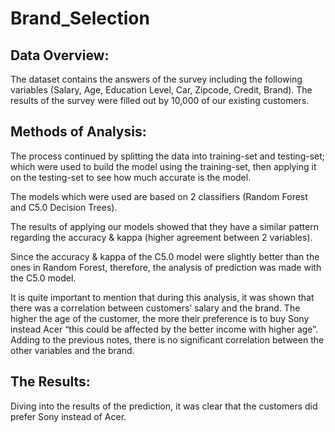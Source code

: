 # Brand_Selection

## Data Overview:

The dataset contains the answers of the survey including the following variables (Salary, Age, Education Level, Car, Zipcode, Credit, Brand). 
The results of the survey were filled out by 10,000 of our existing customers.



## Methods of Analysis:

The process continued by splitting the data into training-set and testing-set; which were used to build the model using the training-set, 
then applying it on the testing-set to see how much accurate is the model. 

The models which were used are based on 2 classifiers (Random Forest and C5.0 Decision Trees).

The results of applying our models showed that they have a similar pattern regarding the accuracy & kappa (higher agreement between 2 variables). 

Since the accuracy & kappa of the C5.0 model were slightly better than the ones in Random Forest, 
therefore, the analysis of prediction was made with the C5.0 model.

It is quite important to mention that during this analysis, it was shown that there was a correlation between customers’ salary and the brand. 
The higher the age of the customer, the more their preference is to buy Sony instead Acer “this could be affected by the better income with higher age”.
Adding to the previous notes, there is no significant correlation between the other variables and the brand.

## The Results:

Diving into the results of the prediction, it was clear that the customers did prefer Sony instead of Acer.
